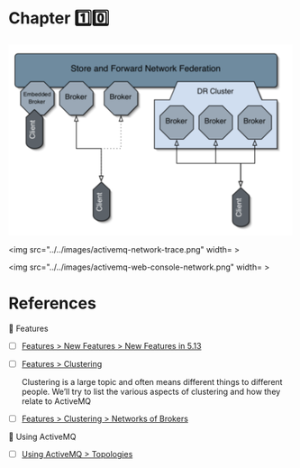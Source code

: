 # Chapter :one::zero:

<img src="../../images/activemq-topologies.png" width=575 > </img>

<img src="../../images/activemq-network-trace.png" width= > </img>

<img src="../../images/activemq-web-console-network.png" width= > </img>

# References

:round_pushpin: Features

- [ ] [Features > New Features > New Features in 5.13](https://activemq.apache.org/new-features-in-513)

- [ ] [Features > Clustering](https://activemq.apache.org/clustering)

  Clustering is a large topic and often means different things to different people. We’ll try to list the various aspects of clustering and how they relate to ActiveMQ

- [ ] [Features > Clustering > Networks of Brokers](https://activemq.apache.org/networks-of-brokers.html)

:round_pushpin: Using ActiveMQ

- [ ] [Using ActiveMQ > Topologies](https://activemq.apache.org/topologies)

